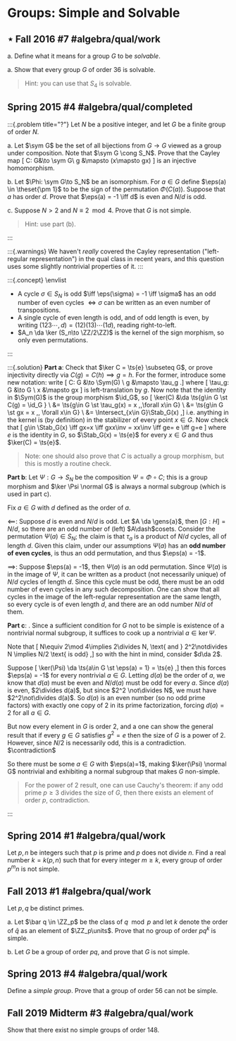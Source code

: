 # Groups: Simple and Solvable

## $\star$ Fall 2016 #7 #algebra/qual/work

a.
Define what it means for a group $G$ to be *solvable*.

a.
Show that every group $G$ of order 36 is solvable.

> Hint: you can use that $S_4$ is solvable.

## Spring 2015 #4 #algebra/qual/completed

:::{.problem title="?"}
Let $N$ be a positive integer, and let $G$ be a finite group of order $N$.

a.
Let $\sym G$ be the set of all bijections from $G\to G$ viewed as a group under composition.
Note that $\sym G \cong S_N$.
Prove that the Cayley map 
\[
C: G&\to \sym G\\
g &\mapsto (x\mapsto gx)
\]
is an injective homomorphism.

b.
Let $\Phi: \sym G\to S_N$ be an isomorphism.
For $a\in G$ define $\eps(a) \in \theset{\pm 1}$ to be the sign of the permutation $\Phi(C(a))$.
Suppose that $a$ has order $d$.
Prove that $\eps(a) = -1 \iff d$ is even and $N/d$ is odd.

c.
Suppose $N> 2$ and $N\equiv 2 \mod 4$.
Prove that $G$ is not simple.

> Hint: use part (b).

:::

:::{.warnings}
We haven't *really* covered the Cayley representation ("left-regular representation") in the qual class in recent years, and this question uses some slightly nontrivial properties of it.
:::

:::{.concept}
\envlist

- A cycle $\sigma\in S_N$ is odd $\iff \eps(\sigma) = -1 \iff \sigma$ has an odd number of even cycles $\iff \sigma$ can be written as an even number of transpositions.
- A single cycle of even length is odd, and of odd length is even, by writing $(123\cdots, d) = (12)(13)\cdots(1d)$, reading right-to-left.
- $A_n \da \ker (S_n\to \ZZ/2\ZZ)$ is the kernel of the sign morphism, so only even permutations.

:::

:::{.solution}
**Part a**:
Check that $\ker C = \ts{e} \subseteq G$, or prove injectivity directly via $C(g) = C(h) \implies g=h$.
For the former, introduce some new notation: write
\[
C: G &\to \Sym(G) \\
g &\mapsto \tau_g
.\]
where
\[
\tau_g: G &\to G \\
x &\mapsto gx
\]
is left-translation by $g$.
Now note that the identity in $\Sym(G)$ is the group morphism $\id_G$, so
\[
\ker(C) 
&\da \ts{g\in G \st C(g) = \id_G } \\
&= \ts{g\in G \st \tau_g(x) = x \,\,\forall x\in G} \\
&= \ts{g\in G \st gx = x \,\, \forall x\in G} \\
&= \Intersect_{x\in G}\Stab_G(x)
,\]
i.e. anything in the kernel is (by definition) in the stabilizer of every point $x\in G$.
Now check that
\[
g\in \Stab_G(x) \iff gx=x \iff gxx\inv = xx\inv \iff ge= e \iff g=e
\]
where $e$ is the identity in $G$,
so $\Stab_G(x) = \ts{e}$ for every $x\in G$ and thus $\ker(C) = \ts{e}$.

> Note: one should also prove that $C$ is actually a group morphism, but this is mostly a routine check.

**Part b**:
Let $\Psi: G\to S_N$ be the composition $\Psi = \Phi \circ C$; this is a group morphism and $\ker \Psi \normal G$ is always a normal subgroup (which is used in part c).

Fix $a\in G$ with $d$ defined as the order of $a$.

$\impliedby$:
Suppose $d$ is even and $N/d$ is odd. 
Let $A \da \gens{a}$, then $[G: H] = N/d$, so there are an odd number of (left) $A\dash$cosets.
Consider the permutation $\Psi(a) \in S_N$; the claim is that $\tau_a$ is a product of $N/d$ cycles, all of length $d$.
Given this claim, under our assumptions $\Psi(a)$ has an **odd number of even cycles**, is thus an odd permutation, and thus $\eps(a) = -1$.

$\implies$: 
Suppose $\eps(a) = -1$, then $\Psi(a)$ is an odd permutation. Since $\Psi(a)$ is in the image of $\Psi$, it can be written as a product (not necessarily unique) of $N/d$ cycles of length $d$.
Since this cycle must be odd, there must be an odd number of even cycles in any such decomposition.
One can show that all cycles in the image of the left-regular representation are the same length, so every cycle is of even length $d$, and there are an odd number $N/d$ of them.

**Part c**:
. Since a sufficient condition for $G$ not to be simple is existence of a nontrivial normal subgroup, it suffices to cook up a nontrivial $a\in \ker \Psi$.

Note that
\[
N\equiv 2\mod 4\implies 2\divides N\, \text{ and } 2^2\notdivides N \implies N/2 \text{ is odd}
,\]
so with the hint in mind, consider $d\da 2$.

Suppose 
\[
\ker(\Psi) \da \ts{a\in G \st \eps(a) = 1} = \ts{e}
,\]
then this forces $\eps(a) = -1$ for every nontrivial $a\in G$.
Letting $d(a)$ be the order of $a$, we know that $d(a)$ must be even and $N/d(a)$ must be odd for every $a$.
Since $d(a)$ is even, $2\divides d(a)$, but since $2^2 \not\divides N$, we must have $2^2\not\divides d(a)$.
So $d(a)$ is an even number (so no odd prime factors) with exactly one copy of $2$ in its prime factorization, forcing $d(a) = 2$ for all $a\in G$.

But now every element in $G$ is order 2, and a one can show the general result that if every $g\in G$ satisfies $g^2=e$ then the size of $G$ is a power of $2$.
However, since $N/2$ is necessarily odd, this is a contradiction. $\contradiction$

So there must be some $a\in G$ with $\eps(a)=1$, making $\ker(\Psi) \normal G$ nontrivial and exhibiting a normal subgroup that makes $G$ non-simple.

> For the power of 2 result, one can use Cauchy's theorem: if any odd prime $p\geq 3$ divides the size of $G$, then there exists an element of order $p$, contradiction.

:::


## Spring 2014 #1 #algebra/qual/work
Let $p, n$ be integers such that $p$ is prime and $p$ does not divide $n$.
Find a real number $k = k (p, n)$ such that for every integer $m\geq k$, every group of order $p^m n$ is not simple.

## Fall 2013 #1 #algebra/qual/work
Let $p, q$ be distinct primes.

a.
Let $\bar q \in \ZZ_p$ be the class of $q\mod p$ and let $k$ denote the order of $\bar q$ as an element of $\ZZ_p\units$.
Prove that no group of order $pq^k$ is simple.

b.
Let $G$ be a group of order $pq$, and prove that $G$ is not simple.

## Spring 2013 #4  #algebra/qual/work
Define a *simple group*.
Prove that a group of order 56 can not be simple.

## Fall 2019 Midterm #3 #algebra/qual/work
Show that there exist no simple groups of order 148.

